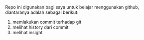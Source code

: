 Repo ini digunakan bagi saya untuk belajar menggunakan github, diantaranya adalah sebagai berikut:
1. memlakukan commit terhadap git
2. melihat history dari commit
3. melihat insight
